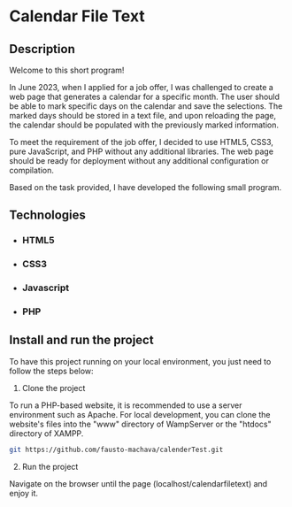 # Calendar File Text

## Description

Welcome to this short program!

In June 2023, when I applied for a job offer, I was challenged to create a web page that generates a calendar for a specific month. The user should be able to mark specific days on the calendar and save the selections. The marked days should be stored in a text file, and upon reloading the page, the calendar should be populated with the previously marked information.

To meet the requirement of the job offer, I decided to use HTML5, CSS3, pure JavaScript, and PHP without any additional libraries. The web page should be ready for deployment without any additional configuration or compilation.

Based on the task provided, I have developed the following small program.

## Technologies
- ### HTML5
- ### CSS3
- ### Javascript
- ### PHP

## Install and run the project
   To have this project running on your local environment, you just need to follow the steps below:

1. Clone the project

To run a PHP-based website, it is recommended to use a server environment such as Apache. For local development, you can clone the website's files into the "www" directory of WampServer or the "htdocs" directory of XAMPP.

```bash
git https://github.com/fausto-machava/calenderTest.git
```

2. Run the project

Navigate on the browser until the page (localhost/calendarfiletext) and enjoy it.

